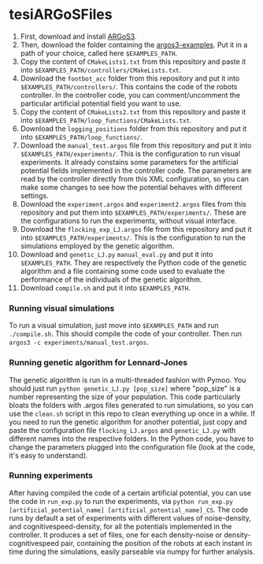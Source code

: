 # tesiARGoSFiles

1. First, download and install [ARGoS3](https://www.argos-sim.info/index.php).
2. Then, download the folder containing the [argos3-examples](https://www.argos-sim.info/examples.php). Put it in a path of your choice, called here ``$EXAMPLES_PATH``.
3. Copy the content of ``CMakeLists1.txt`` from this repository and paste it into ``$EXAMPLES_PATH/controllers/CMakeLists.txt``.
4. Download the ``footbot_acc`` folder from this repository and put it into ``$EXAMPLES_PATH/controllers/``. This contains the code of the robots controller. In the controller code, you can comment/uncomment the particular artificial potential field you want to use. 
5. Copy the content of ``CMakeLists2.txt`` from this repository and paste it into ``$EXAMPLES_PATH/loop_functions/CMakeLists.txt``.
6. Download the ``logging_positions`` folder from this repository and put it into ``$EXAMPLES_PATH/loop_functions/``.
7. Download the ``manual_test.argos`` file from this repository and put it into ``$EXAMPLES_PATH/experiments/``. This is the configuration to run visual experiments. It already constains some parameters for the artificial potential fields implemented in the controller code. The parameters are read by the controller directly from this XML configuration, so you can make some changes to see how the potential behaves with different settings.
8. Download the ``experiment.argos`` and ``experiment2.argos`` files from this repository and put them into ``$EXAMPLES_PATH/experiments/``. These are the configurations to run the experiments, without visual interface.
9. Download the ``flocking_exp_LJ.argos`` file from this repository and put it into ``$EXAMPLES_PATH/experiments/``. This is the configuration to run the simulations employed by the genetic algorithm.
10. Download and ``genetic_LJ.py`` ``manual_eval.py`` and put it into ``$EXAMPLES_PATH``. They are respectively the Python code of the genetic algorithm and a file containing some code used to evaluate the performance of the individuals of the genetic algorithm.
11. Download ``compile.sh`` and put it into ``$EXAMPLES_PATH``. 

### Running visual simulations
To run a visual simulation, just move into ``$EXAMPLES_PATH`` and run ``./compile.sh``. This should compile the code of your controller. Then run ``argos3 -c experiments/manual_test.argos``. 

### Running genetic algorithm for Lennard-Jones
The genetic algorithm is run in a multi-threaded fashion with Pymoo. You should just run ``python genetic_LJ.py [pop_size]`` where "pop_size" is a number representing the size of your population. This code particularly bloats the folders with .argos files generated to run simulations, so you can use the ``clean.sh`` script in this repo to clean everything up once in a while.
If you need to run the genetic algorithm for another potential, just copy and paste the configuration file ``flocking_LJ.argos`` and ``genetic_LJ.py`` with different names into the respective folders. In the Python code, you have to change the parameters plugged into the configuration file (look at the code, it's easy to understand). 

### Running experiments
After having compiled the code of a certain artificial potential, you can use the code in ``run_exp.py`` to run the experiments, via ``python run_exp.py [artificial_potential_name] [artificial_potential_name]_CS``. The code runs by default a set of experiments with different values of noise-density, and cognitivespeed-density, for all the potentials implemented in the controller. It produces a set of files, one for each density-noise or density-cognitivespeed pair, containing the position of the robots at each instant in time during the simulations, easily parseable via numpy for further analysis.
